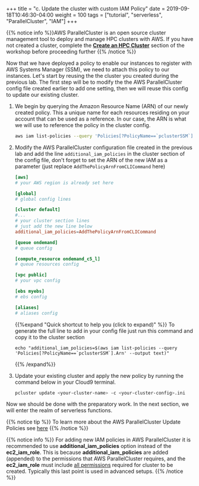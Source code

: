 +++
title = "c. Update the cluster with custom IAM Policy"
date = 2019-09-18T10:46:30-04:00
weight = 100
tags = ["tutorial", "serverless", "ParallelCluster", "IAM"]
+++

{{% notice info %}}AWS ParallelCluster is an open source cluster management tool to deploy and manage HPC clusters with AWS. If you have not created a cluster, complete the [**Create an HPC Cluster**](/03-hpc-aws-parallelcluster-workshop.html) section of the workshop before proceeding further
{{% /notice %}}

Now that we have deployed a policy to enable our instances to register with AWS Systems Manager (SSM), we need to attach this policy to our instances. Let's start by reusing the the cluster you created during the previous lab. The first step will be to modify the the AWS ParallelCluster config file created earlier to add one setting, then we will reuse this config to update our existing cluster.

1. We begin by querying the Amazon Resource Name (ARN) of our newly created policy. This a unique name for each resources residing on your account that can be used as a reference. In our case, the ARN is what we will use to reference the policy in the cluster config.

   ```bash
   aws iam list-policies --query 'Policies[?PolicyName==`pclusterSSM`].Arn' --output text
   ```
 <!-- - Add a line `additional_iam_policies=<policy-arn>` to the [cluster default] section of the config file.
 - The ARN (Amazon Resource Name) for the Policy (**policy-arn**) can be obtained using the AWS CLI as shown below -->
2. Modify the AWS ParallelCluster configuration file created in the previous lab and add the line `additional_iam_policies` in the cluster section of the config file, don't forget to set the ARN of the new IAM as a parameter (just replace `AddThePolicyArnFromCLICommand` here)

   ```toml
   [aws]
   # your AWS region is already set here

   [global]
   # global config lines

   [cluster default]
   #...
   # your cluster section lines
   # just add the new line below
   additional_iam_policies=AddThePolicyArnFromCLICommand

   [queue ondemand]
   # queue config

   [compute_resource ondemand_c5_l]
   # queue resources config

   [vpc public]
   # your vpc config

   [ebs myebs]
   # ebs config

   [aliases]
   # aliases config
   ```
   {{%expand "Quick shortcut to help you (click to expand)" %}}
   To generate the full line to add in your config file just run this command and copy it to the cluster section
   ```
   echo "additional_iam_policies=$(aws iam list-policies --query 'Policies[?PolicyName==`pclusterSSM`].Arn' --output text)"
   ```
   {{% /expand%}}

3. Update your existing cluster and apply the new policy by running the command below in your Cloud9 terminal.

   ```bash
   pcluster update <your-cluster-name> -c <your-cluster-config>.ini
   ```

Now we should be done with the preparatory work. In the next section, we will enter the realm of serverless functions.


{{% notice tip %}}
To learn more about the AWS ParallelCluster Update Policies see [here](https://docs.aws.amazon.com/parallelcluster/latest/ug/using-pcluster-update.html)
{{% /notice %}}

{{% notice info %}}
For adding new IAM policies in AWS ParallelCluster it is recommended to use **additional_iam_policies** option instead of the **ec2_iam_role**. This is because **additional_iam_policies** are added (appended) to the permissions that AWS ParallelCluster requires, and the **ec2_iam_role** must include [all permissions](https://docs.aws.amazon.com/parallelcluster/latest/ug/iam.html) required for cluster to be created. Typically this last point is used in advanced setups.
{{% /notice %}}
